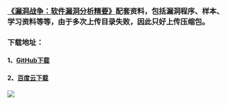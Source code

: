 ### [《漏洞战争：软件漏洞分析精要》](http://product.china-pub.com/4971073#qy)配套资料，包括漏洞程序、样本、学习资料等等，由于多次上传目录失败，因此只好上传压缩包。
### 下载地址：
#### 1、[GitHub下载](https://github.com/riusksk/vul_wars/raw/master/%E4%B9%A6%E7%B1%8D%E9%85%8D%E5%A5%97%E8%B5%84%E6%96%99.zip)
#### 2、[百度云下载](http://pan.baidu.com/s/1pKBjEiB)

![](http://ww2.sinaimg.cn/large/7503f661gw1f5r5youazhj20tl0igtei.jpg)
